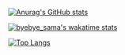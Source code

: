 [![Anurag's GitHub stats](https://github-readme-stats.vercel.app/api?username=byebye-sama&count_private=true&show_icons=true&theme=radical)](https://github.com/ByeBye-Sama)

[![byebye_sama's wakatime stats](https://github-readme-stats.vercel.app/api/wakatime?username=byebye_sama)](https://github.com/ByeBye-Samas)

[![Top Langs](https://github-readme-stats.vercel.app/api/top-langs/?username=anuraghazra&layout=compact&langs_count=8)](https://github.com/ByeBye-Sama)
